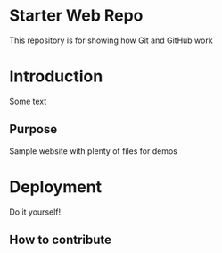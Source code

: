 # Starter Web Repo

This repository is for showing how Git and GitHub work

# Introduction
Some text

## Purpose

Sample website with plenty of files for demos

# Deployment
Do it yourself!

## How to contribute


